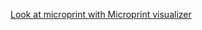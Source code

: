 [Look at microprint with Microprint visualizer](https://alphasteam.github.io/microprint-visualizer/?url=https://api.github.com/repos/AlphaSteam/julia-vscode-microprint-test/contents/microprint(ubuntu-latest,1.6).svg&ref=refs/heads/master)